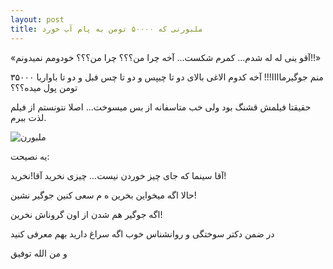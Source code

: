 ```yaml
---
layout: post
title: ملبورنی که ۵۰۰۰۰ تومن به پام آب خورد
---
```


«آقو ینی له له شدم... کمرم شکست... آخه چرا من؟؟؟ چرا من؟؟؟ خودومم نمیدونم!!»

منم جوگیرماااا!!! آخه کدوم الاغی بالای دو تا چیپس و دو تا چس فبل و دو تا باواریا ۳۵۰۰۰ تومن پول میده؟؟؟

حقیقتا فیلمش قشنگ بود ولی خب متاسفانه از بس میسوخت... اصلا نتونستم از فیلم لذت ببرم.

![ملبورن](/blog/public/assets/melbourne.jpg)

یه نصیحت:

آقا سینما که جای چیز خوردن نیست... چیزی نخرید آقا!نخرید!

حالا اگه میخواین بخرین ه م سعی کنین جوگیر نشین!

اگه جوگیر هم شدن از اون گروناش نخرین!


در ضمن دکتر سوختگی و روانشناس خوب اگه سراغ دارید بهم معرفی کنید

و من الله توفیق